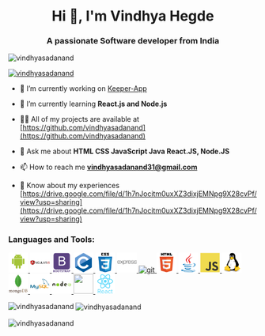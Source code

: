 <h1 align="center">Hi 👋, I'm Vindhya Hegde</h1>
<h3 align="center">A passionate Software developer from India</h3>

<p align="left"> <img src="https://komarev.com/ghpvc/?username=vindhyasadanand&label=Profile%20views&color=0e75b6&style=flat" alt="vindhyasadanand" /> </p>

<p align="left"> <a href="https://github.com/ryo-ma/github-profile-trophy"><img src="https://github-profile-trophy.vercel.app/?username=vindhyasadanand" alt="vindhyasadanand" /></a> </p>

- 🔭 I’m currently working on [Keeper-App](https://github.com/vindhyasadanand/Keeper-App)

- 🌱 I’m currently learning **React.js and Node.js**

- 👨‍💻 All of my projects are available at [https://github.com/vindhyasadanand](https://github.com/vindhyasadanand)

- 💬 Ask me about **HTML CSS JavaScript Java React.JS, Node.JS**

- 📫 How to reach me **vindhyasadanand31@gmail.com**

- 📄 Know about my experiences [https://drive.google.com/file/d/1h7nJocitm0uxXZ3dixjEMNpg9X28cvPf/view?usp=sharing](https://drive.google.com/file/d/1h7nJocitm0uxXZ3dixjEMNpg9X28cvPf/view?usp=sharing)


<h3 align="left">Languages and Tools:</h3>
<p align="left"> <a href="https://developer.android.com" target="_blank"> <img src="https://raw.githubusercontent.com/devicons/devicon/master/icons/android/android-original-wordmark.svg" alt="android" width="40" height="40"/> </a> <a href="https://angular.io" target="_blank"> <img src="https://raw.githubusercontent.com/devicons/devicon/master/icons/angularjs/angularjs-original-wordmark.svg" alt="angularjs" width="40" height="40"/> </a> <a href="https://getbootstrap.com" target="_blank"> <img src="https://raw.githubusercontent.com/devicons/devicon/master/icons/bootstrap/bootstrap-plain-wordmark.svg" alt="bootstrap" width="40" height="40"/> </a> <a href="https://www.cprogramming.com/" target="_blank"> <img src="https://raw.githubusercontent.com/devicons/devicon/master/icons/c/c-original.svg" alt="c" width="40" height="40"/> </a> <a href="https://www.w3schools.com/css/" target="_blank"> <img src="https://raw.githubusercontent.com/devicons/devicon/master/icons/css3/css3-original-wordmark.svg" alt="css3" width="40" height="40"/> </a> <a href="https://expressjs.com" target="_blank"> <img src="https://raw.githubusercontent.com/devicons/devicon/master/icons/express/express-original-wordmark.svg" alt="express" width="40" height="40"/> </a> <a href="https://git-scm.com/" target="_blank"> <img src="https://www.vectorlogo.zone/logos/git-scm/git-scm-icon.svg" alt="git" width="40" height="40"/> </a> <a href="https://www.w3.org/html/" target="_blank"> <img src="https://raw.githubusercontent.com/devicons/devicon/master/icons/html5/html5-original-wordmark.svg" alt="html5" width="40" height="40"/> </a> <a href="https://www.java.com" target="_blank"> <img src="https://raw.githubusercontent.com/devicons/devicon/master/icons/java/java-original.svg" alt="java" width="40" height="40"/> </a> <a href="https://developer.mozilla.org/en-US/docs/Web/JavaScript" target="_blank"> <img src="https://raw.githubusercontent.com/devicons/devicon/master/icons/javascript/javascript-original.svg" alt="javascript" width="40" height="40"/> </a> <a href="https://www.linux.org/" target="_blank"> <img src="https://raw.githubusercontent.com/devicons/devicon/master/icons/linux/linux-original.svg" alt="linux" width="40" height="40"/> </a> <a href="https://www.mongodb.com/" target="_blank"> <img src="https://raw.githubusercontent.com/devicons/devicon/master/icons/mongodb/mongodb-original-wordmark.svg" alt="mongodb" width="40" height="40"/> </a> <a href="https://www.mysql.com/" target="_blank"> <img src="https://raw.githubusercontent.com/devicons/devicon/master/icons/mysql/mysql-original-wordmark.svg" alt="mysql" width="40" height="40"/> </a> <a href="https://nodejs.org" target="_blank"> <img src="https://raw.githubusercontent.com/devicons/devicon/master/icons/nodejs/nodejs-original-wordmark.svg" alt="nodejs" width="40" height="40"/> </a> <a href="https://www..org" target="_blank"> <img src="https://raw.githubusercontent.com/devicons/devicon/master/icons//-original.svg" alt="" width="40" height="40"/> </a> <a href="https://reactjs.org/" target="_blank"> <img src="https://raw.githubusercontent.com/devicons/devicon/master/icons/react/react-original-wordmark.svg" alt="react" width="40" height="40"/> </a> </p>

<p><img align="left" src="https://github-readme-stats.vercel.app/api/top-langs?username=vindhyasadanand&show_icons=true&locale=en&layout=compact" alt="vindhyasadanand" /></p>

<p>&nbsp;<img align="center" src="https://github-readme-stats.vercel.app/api?username=vindhyasadanand&show_icons=true&locale=en" alt="vindhyasadanand" /></p>

<p><img align="center" src="https://github-readme-streak-stats.herokuapp.com/?user=vindhyasadanand&" alt="vindhyasadanand" /></p>
